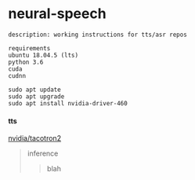 # neural-speech

```
description: working instructions for tts/asr repos

requirements  
ubuntu 18.04.5 (lts)  
python 3.6
cuda
cudnn

sudo apt update  
sudo apt upgrade  
sudo apt install nvidia-driver-460
```

#### tts
[nvidia/tacotron2](https://www.github.com/nvidia/tacotron2)
> inference
> > blah
